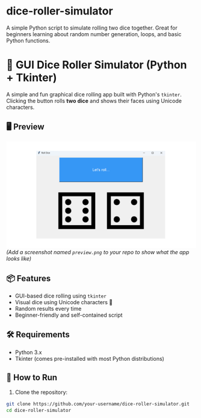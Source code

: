# dice-roller-simulator
A simple Python script to simulate rolling two dice together. Great for beginners learning about random number generation, loops, and basic Python functions.


# 🎲 GUI Dice Roller Simulator (Python + Tkinter)

A simple and fun graphical dice rolling app built with Python's `tkinter`. Clicking the button rolls **two dice** and shows their faces using Unicode characters.

## 🖥️ Preview

![Example Output](preview.png)  
*(Add a screenshot named `preview.png` to your repo to show what the app looks like)*

## 📦 Features

- GUI-based dice rolling using `tkinter`
- Visual dice using Unicode characters 🎲
- Random results every time
- Beginner-friendly and self-contained script

## 🛠 Requirements

- Python 3.x  
- Tkinter (comes pre-installed with most Python distributions)

## 🚀 How to Run

1. Clone the repository:

```bash
git clone https://github.com/your-username/dice-roller-simulator.git
cd dice-roller-simulator

